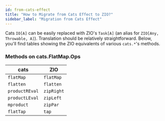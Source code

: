 ```yaml
---
id: from-cats-effect
title: "How to Migrate from Cats Effect to ZIO?"
sidebar_label: "Migration from Cats Effect"
---
```


Cats `IO[A]` can be easily replaced with ZIO's `Task[A]` (an alias for `ZIO[Any, Throwable, A]`).
Translation should be relatively straightforward. Below, you'll find tables showing the ZIO equivalents of
various `cats.*`'s methods.

### Methods on cats.FlatMap.Ops

| cats           | ZIO        |
|----------------|------------|
| `flatMap`      | `flatMap`  |
| `flatten`      | `flatten`  |
| `productREval` | `zipRight` |
| `productLEval` | `zipLeft`  |
| `mproduct`     | `zipPar`   |
| `flatTap`      | `tap`      |
